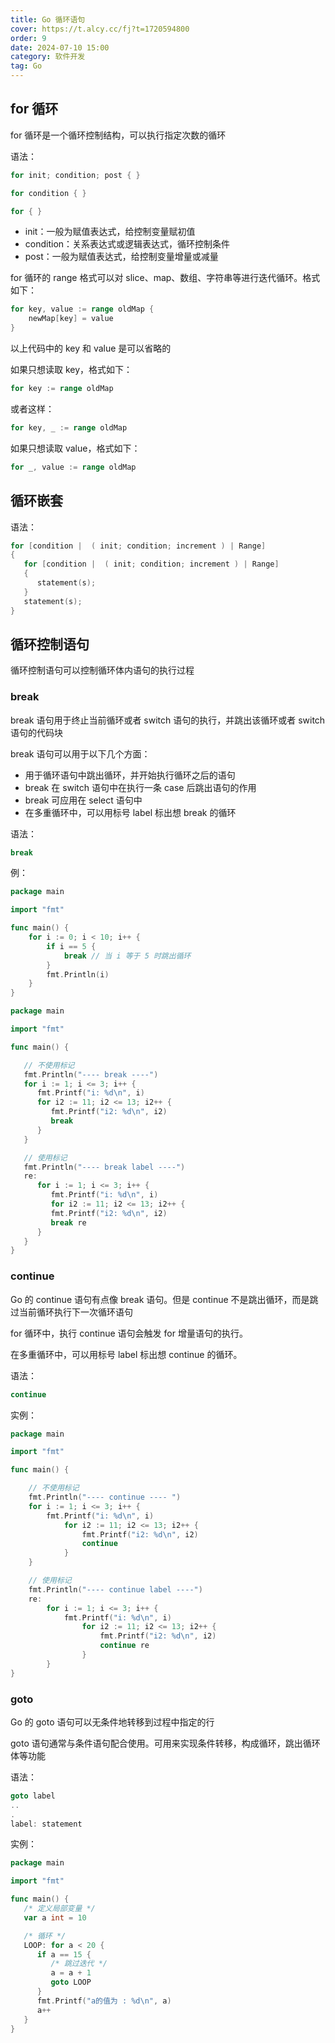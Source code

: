 ```yaml
---
title: Go 循环语句
cover: https://t.alcy.cc/fj?t=1720594800
order: 9
date: 2024-07-10 15:00
category: 软件开发
tag: Go
---
```


## for 循环

for 循环是一个循环控制结构，可以执行指定次数的循环

语法：
```Go
for init; condition; post { }
```
```Go
for condition { }
```
```Go
for { }
```
+ init：一般为赋值表达式，给控制变量赋初值
+ condition：关系表达式或逻辑表达式，循环控制条件
+ post：一般为赋值表达式，给控制变量增量或减量

for 循环的 range 格式可以对 slice、map、数组、字符串等进行迭代循环。格式如下：
```Go
for key, value := range oldMap {
    newMap[key] = value
}
```
以上代码中的 key 和 value 是可以省略的

如果只想读取 key，格式如下：
```Go
for key := range oldMap
```
或者这样：
```Go
for key, _ := range oldMap
```
如果只想读取 value，格式如下：
```Go
for _, value := range oldMap
```

## 循环嵌套

语法：
```Go
for [condition |  ( init; condition; increment ) | Range]
{
   for [condition |  ( init; condition; increment ) | Range]
   {
      statement(s);
   }
   statement(s);
}
```

## 循环控制语句

循环控制语句可以控制循环体内语句的执行过程

### break

break 语句用于终止当前循环或者 switch 语句的执行，并跳出该循环或者 switch 语句的代码块

break 语句可以用于以下几个方面：
+ 用于循环语句中跳出循环，并开始执行循环之后的语句
+ break 在 switch 语句中在执行一条 case 后跳出语句的作用
+ break 可应用在 select 语句中
+ 在多重循环中，可以用标号 label 标出想 break 的循环

语法：
```Go
break
```

例：
```Go
package main

import "fmt"

func main() {
    for i := 0; i < 10; i++ {
        if i == 5 {
            break // 当 i 等于 5 时跳出循环
        }
        fmt.Println(i)
    }
}
```

```Go
package main

import "fmt"

func main() {

   // 不使用标记
   fmt.Println("---- break ----")
   for i := 1; i <= 3; i++ {
      fmt.Printf("i: %d\n", i)
      for i2 := 11; i2 <= 13; i2++ {
         fmt.Printf("i2: %d\n", i2)
         break
      }
   }

   // 使用标记
   fmt.Println("---- break label ----")
   re:
      for i := 1; i <= 3; i++ {
         fmt.Printf("i: %d\n", i)
         for i2 := 11; i2 <= 13; i2++ {
         fmt.Printf("i2: %d\n", i2)
         break re
      }
   }
}
```

### continue

Go 的 continue 语句有点像 break 语句。但是 continue 不是跳出循环，而是跳过当前循环执行下一次循环语句

for 循环中，执行 continue 语句会触发 for 增量语句的执行。

在多重循环中，可以用标号 label 标出想 continue 的循环。

语法：
```Go
continue
```

实例：
```Go
package main

import "fmt"

func main() {

    // 不使用标记
    fmt.Println("---- continue ---- ")
    for i := 1; i <= 3; i++ {
        fmt.Printf("i: %d\n", i)
            for i2 := 11; i2 <= 13; i2++ {
                fmt.Printf("i2: %d\n", i2)
                continue
            }
    }

    // 使用标记
    fmt.Println("---- continue label ----")
    re:
        for i := 1; i <= 3; i++ {
            fmt.Printf("i: %d\n", i)
                for i2 := 11; i2 <= 13; i2++ {
                    fmt.Printf("i2: %d\n", i2)
                    continue re
                }
        }
}
```

### goto

Go 的 goto 语句可以无条件地转移到过程中指定的行

goto 语句通常与条件语句配合使用。可用来实现条件转移，构成循环，跳出循环体等功能

语法：
```Go
goto label
..
.
label: statement
```

实例：
```Go
package main

import "fmt"

func main() {
   /* 定义局部变量 */
   var a int = 10

   /* 循环 */
   LOOP: for a < 20 {
      if a == 15 {
         /* 跳过迭代 */
         a = a + 1
         goto LOOP
      }
      fmt.Printf("a的值为 : %d\n", a)
      a++     
   }  
}
```
